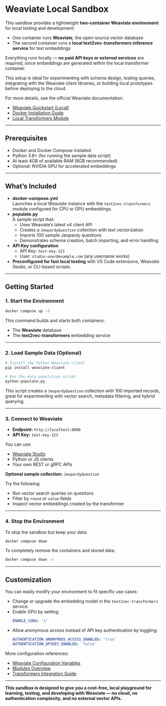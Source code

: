 # Weaviate Local Sandbox

This sandbox provides a lightweight **two-container Weaviate environment** for local testing and development:

- One container runs **Weaviate**, the open-source vector database
- The second container runs a **local text2vec-transformers inference service** for text embeddings

Everything runs locally — **no paid API keys or external services** are required, since embeddings are generated within the local transformer container.

This setup is ideal for experimenting with schema design, testing queries, integrating with the Weaviate client libraries, or building local prototypes before deploying to the cloud.

For more details, see the official Weaviate documentation:

- [Weaviate Quickstart (Local)](https://docs.weaviate.io/weaviate/quickstart/local)
- [Docker Installation Guide](https://docs.weaviate.io/deploy/installation-guides/docker-installation)
- [Local Transformers Module](https://docs.weaviate.io/weaviate/model-providers/transformers)

---

## Prerequisites

- Docker and Docker Compose installed
- Python 3.8+ (for running the sample data script)
- At least 4GB of available RAM (8GB recommended)
- Optional: NVIDIA GPU for accelerated embeddings

---

## What’s Included

- **docker-compose.yml**  
  Launches a local Weaviate instance with the `text2vec-transformers` module configured for CPU or GPU embeddings.
- **populate.py**  
  A sample script that:
  - Uses Weaviate’s latest v4 client API
  - Creates a `JeopardyQuestion` collection with text vectorization
  - Imports 100 sample Jeopardy questions
  - Demonstrates schema creation, batch importing, and error handling
- **API Key configuration**
  - API Key: `test-key-123`
  - User: `studio-user@example.com` (any username works)
- **Preconfigured for fast local testing** with VS Code extensions, Weaviate Studio, or CLI-based scripts.

---

## Getting Started

### 1. Start the Environment

```bash
docker compose up -d
```

This command builds and starts both containers:

- The **Weaviate** database
- The **text2vec-transformers** embedding service

---

### 2. Load Sample Data (Optional)

```bash
# Install the Python Weaviate client
pip install weaviate-client

# Run the data population script
python populate.py
```

This script creates a `JeopardyQuestion` collection with 100 imported records, great for experimenting with vector search, metadata filtering, and hybrid querying.

---

### 3. Connect to Weaviate

- **Endpoint:** `http://localhost:8080`
- **API Key:** `test-key-123`

You can use:

- [Weaviate Studio](https://weaviate.io/developers/weaviate/tools/weaviate-studio)
- Python or JS clients
- Your own REST or gRPC APIs

**Optional sample collection:** `JeopardyQuestion`

Try the following:

- Run vector search queries on questions
- Filter by `round` or `value` fields
- Inspect vector embeddings created by the transformer

---

### 4. Stop the Environment

To stop the sandbox but keep your data:

```bash
docker compose down
```

To completely remove the containers and stored data:

```bash
docker compose down -v
```

---

## Customization

You can easily modify your environment to fit specific use cases:

- Change or upgrade the embedding model in the `text2vec-transformers` service.
- Enable GPU by setting:
  ```yaml
  ENABLE_CUDA: '1'
  ```
- Allow anonymous access instead of API key authentication by toggling:
  ```yaml
  AUTHENTICATION_ANONYMOUS_ACCESS_ENABLED: 'true'
  AUTHENTICATION_APIKEY_ENABLED: 'false'
  ```

More configuration references:

- [Weaviate Configuration Variables](https://docs.weaviate.io/deploy/configuration/environment-variables)
- [Modules Overview](https://docs.weaviate.io/weaviate/modules)
- [Transformers Integration Guide](https://docs.weaviate.io/weaviate/model-providers/transformers)

---

**This sandbox is designed to give you a cost-free, local playground for learning, testing, and developing with Weaviate — no cloud, no authentication complexity, and no external vector APIs.**
